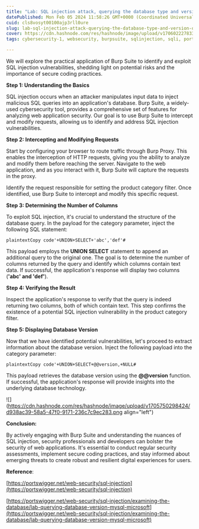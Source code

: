 ```yaml
---
title: "Lab: SQL injection attack, querying the database type and version on MySQL and Microsoft"
datePublished: Mon Feb 05 2024 11:58:26 GMT+0000 (Coordinated Universal Time)
cuid: cls8vosyt00100ajp3rll0ure
slug: lab-sql-injection-attack-querying-the-database-type-and-version-on-mysql-and-microsoft
cover: https://cdn.hashnode.com/res/hashnode/image/upload/v1706022278337/32c6bd58-49ce-4967-894f-e3423aa0e1c5.png
tags: cybersecurity-1, websecurity, burpsuite, sqlinjection, sqli, portswigger, handson

---
```


We will explore the practical application of Burp Suite to identify and exploit SQL injection vulnerabilities, shedding light on potential risks and the importance of secure coding practices.

**Step 1: Understanding the Basics**

SQL injection occurs when an attacker manipulates input data to inject malicious SQL queries into an application's database. Burp Suite, a widely-used cybersecurity tool, provides a comprehensive set of features for analyzing web application security. Our goal is to use Burp Suite to intercept and modify requests, allowing us to identify and address SQL injection vulnerabilities.

**Step 2: Intercepting and Modifying Requests**

Start by configuring your browser to route traffic through Burp Proxy. This enables the interception of HTTP requests, giving you the ability to analyze and modify them before reaching the server. Navigate to the web application, and as you interact with it, Burp Suite will capture the requests in the proxy.

Identify the request responsible for setting the product category filter. Once identified, use Burp Suite to intercept and modify this specific request.

**Step 3: Determining the Number of Columns**

To exploit SQL injection, it's crucial to understand the structure of the database query. In the payload for the category parameter, inject the following SQL statement:

```plaintext
plaintextCopy code'+UNION+SELECT+'abc','def'#
```

This payload employs the **UNION SELECT** statement to append an additional query to the original one. The goal is to determine the number of columns returned by the query and identify which columns contain text data. If successful, the application's response will display two columns (**'abc' and 'def'**).

**Step 4: Verifying the Result**

Inspect the application's response to verify that the query is indeed returning two columns, both of which contain text. This step confirms the existence of a potential SQL injection vulnerability in the product category filter.

**Step 5: Displaying Database Version**

Now that we have identified potential vulnerabilities, let's proceed to extract information about the database version. Inject the following payload into the category parameter:

```plaintext
plaintextCopy code'+UNION+SELECT+@@version,+NULL#
```

This payload retrieves the database version using the **@@version** function. If successful, the application's response will provide insights into the underlying database technology.

![](https://cdn.hashnode.com/res/hashnode/image/upload/v1705750298424/d938ac39-58a5-47f0-9171-236c7c9ec283.png align="left")

**Conclusion:**

By actively engaging with Burp Suite and understanding the nuances of SQL injection, security professionals and developers can bolster the security of web applications. It's essential to conduct regular security assessments, implement secure coding practices, and stay informed about emerging threats to create robust and resilient digital experiences for users.

**Reference**:

[https://portswigger.net/web-security/sql-injection](https://portswigger.net/web-security/sql-injection)

[https://portswigger.net/web-security/sql-injection/examining-the-database/lab-querying-database-version-mysql-microsoft](https://portswigger.net/web-security/sql-injection/examining-the-database/lab-querying-database-version-mysql-microsoft)